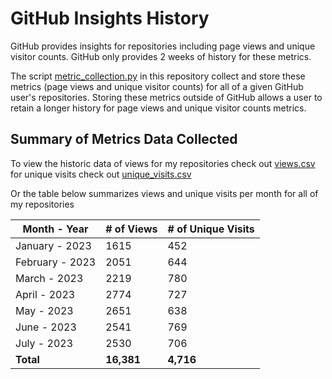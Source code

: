 # GitHub Insights History
 
GitHub provides insights for repositories including page views and unique visitor counts. GitHub only provides 2 weeks of history for these metrics. 

The script [metric_collection.py](https://github.com/ev2900/GitHub_Insigths_History/blob/main/Metric_Collection/metric_collection.py) in this repository collect and store these metrics (page views and unique visitor counts) for all of a given GitHub user's repositories. Storing these metrics outside of GitHub allows a user to retain a longer history for page views and unique visitor counts metrics.

## Summary of Metrics Data Collected

To view the historic data of views for my repositories check out [views.csv](https://github.com/ev2900/GitHub_Insigths_History/blob/main/Metric_Collection/Metric_Data/views.csv) for unique visits check out [unique_visits.csv](https://github.com/ev2900/GitHub_Insigths_History/blob/main/Metric_Collection/Metric_Data/unique_visits.csv)

Or the table below summarizes views and unique visits per month for all of my repositories
 
| Month - Year      | # of Views  | # of Unique Visits   |
| -----------       | ----------- | -------------------- |
| January - 2023    | 1615        | 452                  |
| February - 2023   | 2051        | 644                  |
| March - 2023      | 2219        | 780                  |
| April - 2023      | 2774        | 727                  |
| May - 2023        | 2651        | 638                  |
| June - 2023       | 2541        | 769                  |
| July - 2023       | 2530        | 706                  |
| **Total**         | **16,381**  | **4,716**            |
